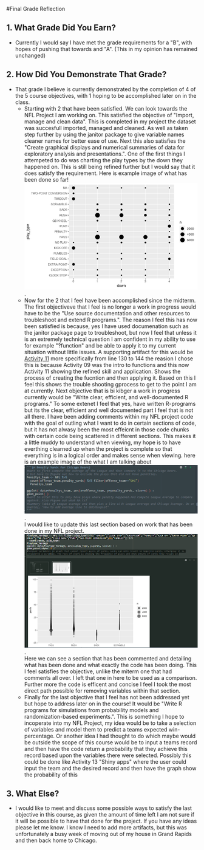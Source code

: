 #Final Grade Reflection
## 1. What Grade Did You Earn?
- Currently I would say I have met the grade requirements for a "B", with hopes of pushing that towards and "A". (This in my opinion has remained unchanged)
## 2. How Did You Demonstrate That Grade?
- That grade I believe is currently demonstrated by the completion of 4 of the 5 course objectives, with 1 hoping to be accomplished later on in the class.
  - Starting with 2 that have been satisfied. We can look towards the NFL Project I am working on. This satisfied the objective of "Import, manage and clean data". This is completed in my project the dataset was succesfull imported, managed and cleaned. As well as taken step further by using the janitor package to give variable names cleaner names for better ease of use. Next this also satisfies the "Create graphical displays and numerical summaries of data for exploratory analysis and presentations.". One of the first things I attempeted to do was charting the play types by the down they happened on. This is still being refined further but I would say that it does satisfy the requirement. Here is example image of what has been done so far! ![alt text](MidtermImage.png "Title").
  - Now for the 2 that I feel have been accomplished since the midterm. The first objectiveve that I feel is no longer a work in progress would have to be the "Use source documentation and other resources to troubleshoot and extend R programs.". The reason I feel this has now been satisfied is because, yes I have used documenation such as the janitor package page to troubleshoot, but now I feel that unless it is an extremely technical question I am confident in my ability to use for example "?function" and be able to apply it to my current situation without little issues. A supporting artifact for this would be [Activity 11](https://github.com/JADunivan5/activity11-simulation/blob/main/activity11-simulation.Rmd) more specifically from line 130 to 144 the reasion I chose this is because Activity 09 was the intro to functions and this now Activity 11 showing the refined skill and application. Shows the process of creating the fucntion and then applying it. Based on this I feel this shows the trouble shooting gprocess to get to the point I am at currently. Next objective that is bi kibger a  work in progress currently would be "Write clear, efficient, and well-documented R programs." To some extenet I feel that yes, have written R-programs but its the clear, efficient and well documented part I feel that is not all there. I have been adding comments within my NFL project code with the goal of outling what I want to do in certain sections of code, but it has not alwasy been the most effeicnt in those code chunks with certain code being scattered in different sections. This makes it a little muddy to understand when viewing, my hope is to have everthing clearned up when the project is complete so that everything is in a logical order and makes sense when viewing. here is an example image of the what I am talking about ![alt text](Chaos.png "title").  
I would like to update this last section based on work that has been done in my NFL project.
![alt text](Clean.png "title").  
Here we can see a section that has been commented and detailing what has been done and what exactly the code has been doing. This I feel satisfies the objective, unlike the miterm one that had comments all over. I left that one in here to be used as a comparison. Further more the code is efficent and concise I feel I took the most direct path possible for removing variables within that section.
  - Finally for the last objective that I feel has not been addressed yet but hope to address later on in the course! It would be "Write R programs for simulations from probability models and randomization-based experiments.". This is something I hope to incoperate into my NFL Project, my idea would be to take a selection of variables and model them to predict a teams expected win-percentage. Or another idea I had thought to do which maybe would be outside the scope of this course would be to input a teams record and then have the code return a probability that they achieve this record based upon the variables there were selected. Possibly this could be done like Activity 13 "Shiny apps" where the user could input the team and the desired record and then have the graph show the probability of this

## 3. What Else?
- I would like to meet and discuss some possible ways to satisfy the last objective in this course, as given the amount of time left I am not sure if it will be possible to have that done for the project. If you have any ideas please let me know. I know I need to add more artifacts, but this was unfortunately a busy week of moving out of my house in Grand Rapids and then back home to Chicago.
